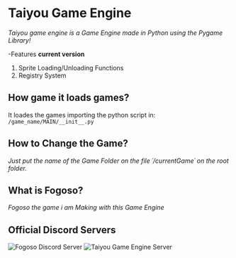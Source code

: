 # Taiyou Game Engine

*Taiyou game engine is a Game Engine made in Python using the Pygame Library!*

-Features **current version**
1. Sprite Loading/Unloading Functions
2. Registry System


## How game it loads games?
It loades the games importing the python script in: ``/game_name/MAIN/__init__.py``


## How to Change the Game?
*Just put the name of the Game Folder on the file ´/currentGame´ on the root folder.*

## What is Fogoso?
*Fogoso the game i am Making with this Game Engine*

## Official Discord Servers
![Fogoso Discord Server](https://discord.gg/Ek5QmBs)
![Taiyou Game Engine Server](https://discord.gg/RGhzjHU)
